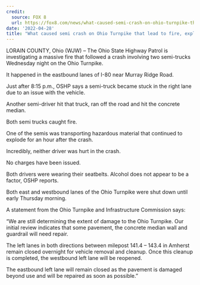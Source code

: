 ```yaml
---
credit:
  source: FOX 8 
  url: https://fox8.com/news/what-caused-semi-crash-on-ohio-turnpike-that-lead-to-fire-explosions/
date: '2022-04-28'
title: "What caused semi crash on Ohio Turnpike that lead to fire, explosions"
---
```

LORAIN COUNTY, Ohio (WJW) – The Ohio State Highway Patrol is investigating a massive fire that followed a crash involving two semi-trucks Wednesday night on the Ohio Turnpike.

It happened in the eastbound lanes of I-80 near Murray Ridge Road.

Just after 8:15 p.m., OSHP says a semi-truck became stuck in the right lane due to an issue with the vehicle.

Another semi-driver hit that truck, ran off the road and hit the concrete median.

Both semi trucks caught fire.

One of the semis was transporting hazardous material that continued to explode for an hour after the crash.

Incredibly, neither driver was hurt in the crash.

No charges have been issued.

Both drivers were wearing their seatbelts. Alcohol does not appear to be a factor, OSHP reports.

Both east and westbound lanes of the Ohio Turnpike were shut down until early Thursday morning.

A statement from the Ohio Turnpike and Infrastructure Commission says:

“We are still determining the extent of damage to the Ohio Turnpike. Our initial review indicates that some pavement, the concrete median wall and guardrail will need repair.  

The left lanes in both directions between milepost 141.4 – 143.4 in Amherst remain closed overnight for vehicle removal and cleanup. Once this cleanup is completed, the westbound left lane will be reopened.

The eastbound left lane will remain closed as the pavement is damaged beyond use and will be repaired as soon as possible.”

